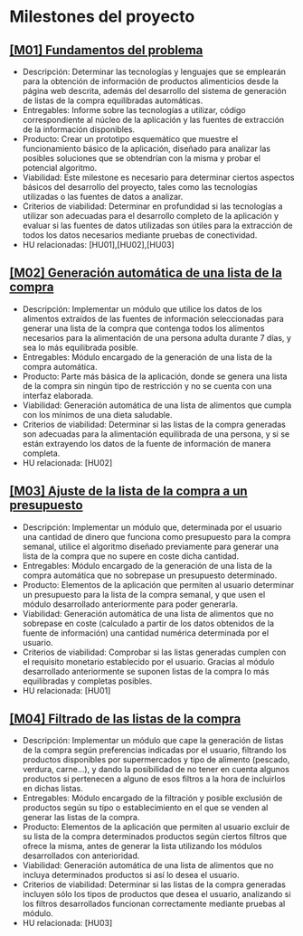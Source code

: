 # Milestones del proyecto

## [[M01] Fundamentos del problema](https://github.com/GaelGoncalvesAlba/ShoppingBudget/milestone/1)
- Descripción: Determinar las tecnologías y lenguajes que se emplearán para la obtención de información de productos alimenticios desde la página web descrita, además del desarrollo del sistema de generación de listas de la compra equilibradas automáticas.
- Entregables: Informe sobre las tecnologías a utilizar, código correspondiente al núcleo de la aplicación y las fuentes de extracción de la información disponibles.
- Producto: Crear un prototipo esquemático que muestre el funcionamiento básico de la aplicación, diseñado para analizar las posibles soluciones que se obtendrían con la misma y probar el potencial algoritmo.
- Viabilidad: Este milestone es necesario para determinar ciertos aspectos básicos del desarrollo del proyecto, tales como las tecnologías utilizadas o las fuentes de datos a analizar.
- Criterios de viabilidad: Determinar en profundidad si las tecnologías a utilizar son adecuadas para el desarrollo completo de la aplicación y evaluar si las fuentes de datos utilizadas son útiles para la extracción de todos los datos necesarios mediante pruebas de conectividad.
- HU relacionadas: [HU01],[HU02],[HU03]

## [[M02] Generación automática de una lista de la compra](https://github.com/GaelGoncalvesAlba/ShoppingBudget/milestone/2)
- Descripción: Implementar un módulo que utilice los datos de los alimentos extraídos de las fuentes de información seleccionadas para generar una lista de la compra que contenga todos los alimentos necesarios para la alimentación de una persona adulta durante 7 días, y sea lo más equilibrada posible.
- Entregables: Módulo encargado de la generación de una lista de la compra automática.
- Producto: Parte más básica de la aplicación, donde se genera una lista de la compra sin ningún tipo de restricción y no se cuenta con una interfaz elaborada.
- Viabilidad: Generación automática de una lista de alimentos que cumpla con los mínimos de una dieta saludable.
- Criterios de viabilidad: Determinar si las listas de la compra generadas son adecuadas para la alimentación equilibrada de una persona, y si se están extrayendo los datos de la fuente de información de manera completa.
- HU relacionada: [HU02]

## [[M03] Ajuste de la lista de la compra a un presupuesto](https://github.com/GaelGoncalvesAlba/ShoppingBudget/milestone/3)
- Descripción: Implementar un módulo que, determinada por el usuario una cantidad de dinero que funciona como presupuesto para la compra semanal, utilice el algoritmo diseñado previamente para generar una lista de la compra que no supere en coste dicha cantidad.
- Entregables: Módulo encargado de la generación de una lista de la compra automática que no sobrepase un presupuesto determinado.
- Producto: Elementos de la aplicación que permiten al usuario determinar un presupuesto para la lista de la compra semanal, y que usen el módulo desarrollado anteriormente para poder generarla.
- Viabilidad: Generación automática de una lista de alimentos que no sobrepase en coste (calculado a partir de los datos obtenidos de la fuente de información) una cantidad numérica determinada por el usuario.
- Criterios de viabilidad: Comprobar si las listas generadas cumplen con el requisito monetario establecido por el usuario. Gracias al módulo desarrollado anteriormente se suponen listas de la compra lo más equilibradas y completas posibles.
- HU relacionada: [HU01]

## [[M04] Filtrado de las listas de la compra](https://github.com/GaelGoncalvesAlba/ShoppingBudget/milestone/4)
- Descripción: Implementar un módulo que cape la generación de listas de la compra según preferencias indicadas por el usuario, filtrando los productos disponibles por supermercados y tipo de alimento (pescado, verdura, carne...), y dando la posibilidad de no tener en cuenta algunos productos si pertenecen a alguno de esos filtros a la hora de incluirlos en dichas listas.
- Entregables: Módulo encargado de la filtración y posible exclusión de productos según su tipo o establecimiento en el que se venden al generar las listas de la compra.
- Producto: Elementos de la aplicación que permiten al usuario excluir de su lista de la compra determinados productos según ciertos filtros que ofrece la misma, antes de generar la lista utilizando los módulos desarrollados con anterioridad.
- Viabilidad: Generación automática de una lista de alimentos que no incluya determinados productos si así lo desea el usuario.
- Criterios de viabilidad: Determinar si las listas de la compra generadas incluyen sólo los tipos de productos que desea el usuario, analizando si los filtros desarrollados funcionan correctamente mediante pruebas al módulo.
- HU relacionada: [HU03]
